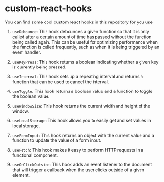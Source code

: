 # custom-react-hooks

You can find some cool custom react hooks in this repository for you use

1. `useDebounce`: This hook debounces a given function so that it is only called after a certain amount of time has passed without the function being called again. This can be useful for optimizing performance when the function is called frequently, such as when it is being triggered by an event handler.

2. `useKeyPress`: This hook returns a boolean indicating whether a given key is currently being pressed.

3. `useInterval`: This hook sets up a repeating interval and returns a function that can be used to cancel the interval.

4. `useToggle`: This hook returns a boolean value and a function to toggle the boolean value.

5. `useWindowSize`: This hook returns the current width and height of the window.

6. `useLocalStorage`: This hook allows you to easily get and set values in local storage.

7. `useFormInput`: This hook returns an object with the current value and a function to update the value of a form input.

8. `useFetch`: This hook makes it easy to perform HTTP requests in a functional component.

9. `useOnClickOutside`: This hook adds an event listener to the document that will trigger a callback when the user clicks outside of a given element.

